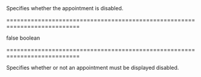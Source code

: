 <!--**
/*-------------------------------------------
    Auto-generated file. Do not modify.
-------------------------------------------

**-->
<!--d-->Specifies whether the appointment is disabled.<!--/d-->
===========================================================================
<!--default-->false<!--/default-->
<!--type-->boolean<!--/type-->
===========================================================================

<!--shortDescription-->
Specifies whether or not an appointment must be displayed disabled.
<!--/shortDescription-->

<!--fullDescription-->

<!--/fullDescription-->